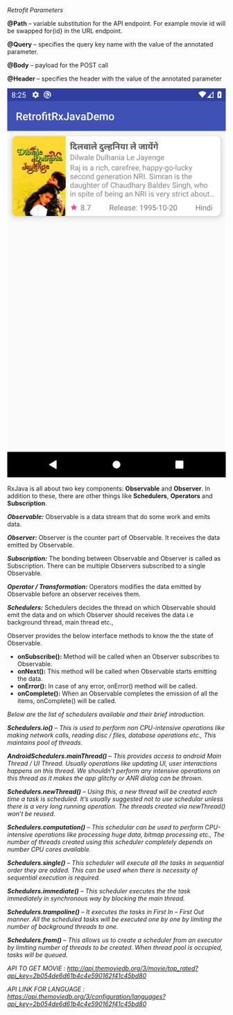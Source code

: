 <i>Retrofit Parameters</i></p>

<b>@Path</b> – variable substitution for the API endpoint. For example movie id will be swapped for{id} in the URL endpoint.

<b>@Query</b> – specifies the query key name with the value of the annotated parameter.

<b>@Body</b> – payload for the POST call

<b>@Header</b> – specifies the header with the value of the annotated parameter


<img src="https://github.com/arpit999/Images/blob/master/RetrofitRxJavaDemo.png" alt="Retrofit RxJava Demo">


<p>RxJava is all about two key components: <strong>Observable</strong> and <strong>Observer</strong>. In addition to these, there are other things like <strong>Schedulers</strong>, <strong>Operators</strong> and <strong>Subscription</strong>.</p>

<p><b><em>Observable:</em></b> Observable is a data stream that do some work and emits data.</p>
<p><b><em>Observer:</em></b> Observer is the counter part of Observable. It receives the data emitted by Observable.</p>
<p><b><em>Subscription:</em></b> The bonding between Observable and Observer is called as Subscription. There can be multiple Observers subscribed to a single Observable.</p>
<p><b><em>Operator / Transformation:</em></b> Operators modifies the data emitted by Observable before an observer receives them.</p>
<p><b><em>Schedulers:</em></b> Schedulers decides the thread on which Observable should emit the data and on which Observer should receives the data i.e background thread, main thread etc.,</p>

<p> Observer provides the below interface methods to know the the state of Observable.</p>
<ul>
<li><strong>onSubscribe():</strong> Method will be called when an Observer subscribes to Observable.</li>
<li><strong>onNext():</strong> This method will be called when Observable starts emitting the data.</li>
<li><strong>onError():</strong> In case of any error, onError() method will be called.</li>
<li><strong>onComplete():</strong> When an Observable completes the emission of all the items, onComplete() will be called.</li>
</ul>
<i>Below are the list of schedulers available and their brief introduction.<i>

<b>Schedulers.io()</b> – This is used to perform non CPU-intensive operations like making network calls, reading disc / files, database operations etc., This maintains pool of threads.

<b>AndroidSchedulers.mainThread()</b> – This provides access to android Main Thread / UI Thread. Usually operations like updating UI, user interactions happens on this thread. We shouldn’t perform any intensive operations on this thread as it makes the app glitchy or ANR dialog can be thrown.

<b>Schedulers.newThread()</b> – Using this, a new thread will be created each time a task is scheduled. It’s usually suggested not to use schedular unless there is a very long running operation. The threads created via newThread() won’t be reused.

<b>Schedulers.computation()</b> – This schedular can be used to perform CPU-intensive operations like processing huge data, bitmap processing etc., The number of threads created using this scheduler completely depends on number CPU cores available.

<b>Schedulers.single()</b> – This scheduler will execute all the tasks in sequential order they are added. This can be used when there is necessity of sequential execution is required.

<b>Schedulers.immediate()</b> – This scheduler executes the the task immediately in synchronous way by blocking the main thread.

<b>Schedulers.trampoline()</b> – It executes the tasks in First In – First Out manner. All the scheduled tasks will be executed one by one by limiting the number of background threads to one.

<b>Schedulers.from()</b> – This allows us to create a scheduler from an executor by limiting number of threads to be created. When thread pool is occupied, tasks will be queued.


API TO GET MOVIE : http://api.themoviedb.org/3/movie/top_rated?api_key=2b054de6d61b4c4e590162f41c45bd80

API LINK FOR LANGUAGE : https://api.themoviedb.org/3/configuration/languages?api_key=2b054de6d61b4c4e590162f41c45bd80
